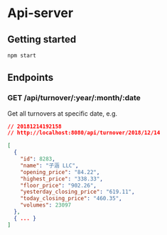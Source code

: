 # Api-server

## Getting started
```sh
npm start
```

## Endpoints
### GET /api/turnover/:year/:month/:date
Get all turnovers at specific date, e.g.

```json
// 20181214192158
// http://localhost:8080/api/turnover/2018/12/14

[
  {
    "id": 8283,
    "name": "子涵 LLC",
    "opening_price": "84.22",
    "highest_price": "338.33",
    "floor_price": "902.26",
    "yesterday_closing_price": "619.11",
    "today_closing_price": "460.35",
    "volumes": 23097
  },
  { ... }
]
```
